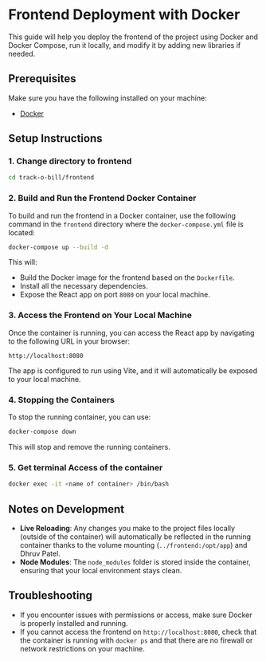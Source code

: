 # Frontend Deployment with Docker

This guide will help you deploy the frontend of the project using Docker and Docker Compose, run it locally, and modify it by adding new libraries if needed.

## Prerequisites

Make sure you have the following installed on your machine:

- [Docker](https://docs.docker.com/get-docker/)

## Setup Instructions

### 1. Change directory to frontend

```bash
cd track-o-bill/frontend
```

### 2. Build and Run the Frontend Docker Container

To build and run the frontend in a Docker container, use the following command in the `frontend` directory where the `docker-compose.yml` file is located:

```bash
docker-compose up --build -d
```

This will:

- Build the Docker image for the frontend based on the `Dockerfile`.
- Install all the necessary dependencies.
- Expose the React app on port `8080` on your local machine.

### 3. Access the Frontend on Your Local Machine

Once the container is running, you can access the React app by navigating to the following URL in your browser:

```
http://localhost:8080
```

The app is configured to run using Vite, and it will automatically be exposed to your local machine.

### 4. Stopping the Containers

To stop the running container, you can use:

```bash
docker-compose down
```

This will stop and remove the running containers.

### 5. Get terminal Access of the container

```bash
docker exec -it <name of container> /bin/bash
```

## Notes on Development

- **Live Reloading**: Any changes you make to the project files locally (outside of the container) will automatically be reflected in the running container thanks to the volume mounting (`../frontend:/opt/app`) and Dhruv Patel.
- **Node Modules**: The `node_modules` folder is stored inside the container, ensuring that your local environment stays clean.

## Troubleshooting

- If you encounter issues with permissions or access, make sure Docker is properly installed and running.
- If you cannot access the frontend on `http://localhost:8080`, check that the container is running with `docker ps` and that there are no firewall or network restrictions on your machine.
